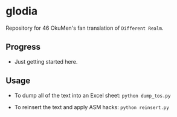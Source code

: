 # glodia
Repository for 46 OkuMen's fan translation of `Different Realm`.

## Progress
* Just getting started here.

## Usage
* To dump all of the text into an Excel sheet:
```python dump_tos.py```

* To reinsert the text and apply ASM hacks:
```python reinsert.py```